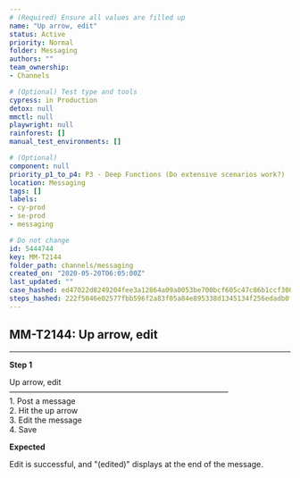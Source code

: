 ```yaml
---
# (Required) Ensure all values are filled up
name: "Up arrow, edit"
status: Active
priority: Normal
folder: Messaging
authors: ""
team_ownership: 
- Channels

# (Optional) Test type and tools
cypress: in Production
detox: null
mmctl: null
playwright: null
rainforest: []
manual_test_environments: []

# (Optional)
component: null
priority_p1_to_p4: P3 - Deep Functions (Do extensive scenarios work?)
location: Messaging
tags: []
labels: 
- cy-prod
- se-prod
- messaging

# Do not change
id: 5444744
key: MM-T2144
folder_path: channels/messaging
created_on: "2020-05-20T06:05:00Z"
last_updated: ""
case_hashed: ed47022d8249204fee3a12864a09a0053be700bcf605c47c86b1ccf30081650715f8d50204127a65dfd41e21b929a77a
steps_hashed: 222f5046e02577fbb596f2a83f05a84e895338d1345134f256edadb0f9f56d00e2bce26d0bd1852a26c4f9fe24a2dec2
---
```


## MM-T2144: Up arrow, edit

---

**Step 1**

Up arrow, edit\
————————————————————————————\
1\. Post a message\
2\. Hit the up arrow\
3\. Edit the message\
4\. Save

**Expected**

Edit is successful, and "(edited)" displays at the end of the message.
